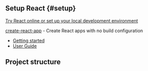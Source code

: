 ## Setup React {#setup}

[Try React online or set up your local development environment](https://reactjs.org/docs/try-react.html)

[create-react-app](https://github.com/facebookincubator/create-react-app) - Create React apps with no build configuration

* [Getting started](https://github.com/facebookincubator/create-react-app#getting-started)
* [User Guide](https://github.com/facebookincubator/create-react-app/blob/master/packages/react-scripts/template/README.md)

## Project structure





